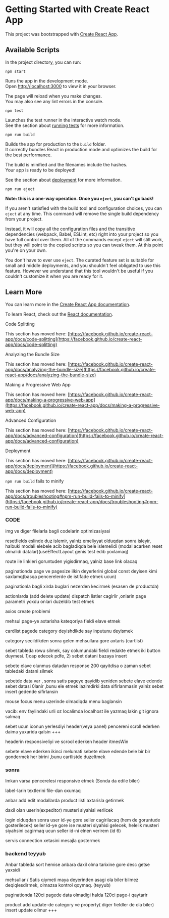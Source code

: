 # Getting Started with Create React App

This project was bootstrapped with [Create React App](https://github.com/facebook/create-react-app).

## Available Scripts

In the project directory, you can run:

`npm start`

Runs the app in the development mode.\
Open [http://localhost:3000](http://localhost:3000) to view it in your browser.

The page will reload when you make changes.\
You may also see any lint errors in the console.

`npm test`

Launches the test runner in the interactive watch mode.\
See the section about [running tests](https://facebook.github.io/create-react-app/docs/running-tests) for more information.

`npm run build`

Builds the app for production to the `build` folder.\
It correctly bundles React in production mode and optimizes the build for the best performance.

The build is minified and the filenames include the hashes.\
Your app is ready to be deployed!

See the section about [deployment](https://facebook.github.io/create-react-app/docs/deployment) for more information.

`npm run eject`

**Note: this is a one-way operation. Once you `eject`, you can't go back!**

If you aren't satisfied with the build tool and configuration choices, you can `eject` at any time. This command will remove the single build dependency from your project.

Instead, it will copy all the configuration files and the transitive dependencies (webpack, Babel, ESLint, etc) right into your project so you have full control over them. All of the commands except `eject` will still work, but they will point to the copied scripts so you can tweak them. At this point you're on your own.

You don't have to ever use `eject`. The curated feature set is suitable for small and middle deployments, and you shouldn't feel obligated to use this feature. However we understand that this tool wouldn't be useful if you couldn't customize it when you are ready for it.

## Learn More

You can learn more in the [Create React App documentation](https://facebook.github.io/create-react-app/docs/getting-started).

To learn React, check out the [React documentation](https://reactjs.org/).

Code Splitting

This section has moved here: [https://facebook.github.io/create-react-app/docs/code-splitting](https://facebook.github.io/create-react-app/docs/code-splitting)

Analyzing the Bundle Size

This section has moved here: [https://facebook.github.io/create-react-app/docs/analyzing-the-bundle-size](https://facebook.github.io/create-react-app/docs/analyzing-the-bundle-size)

Making a Progressive Web App

This section has moved here: [https://facebook.github.io/create-react-app/docs/making-a-progressive-web-app](https://facebook.github.io/create-react-app/docs/making-a-progressive-web-app)

Advanced Configuration

This section has moved here: [https://facebook.github.io/create-react-app/docs/advanced-configuration](https://facebook.github.io/create-react-app/docs/advanced-configuration)

Deployment

This section has moved here: [https://facebook.github.io/create-react-app/docs/deployment](https://facebook.github.io/create-react-app/docs/deployment)

`npm run build` fails to minify

This section has moved here: [https://facebook.github.io/create-react-app/docs/troubleshooting#npm-run-build-fails-to-minify](https://facebook.github.io/create-react-app/docs/troubleshooting#npm-run-build-fails-to-minify)

### CODE

img ve diger filelarla bagli codelarin optimizasiyasi

resetfields eslinde duz islemir, yalniz emeliyyat olduqdan sonra isleyir, halbuki modali elebele acib bagladiqda bele islemelidi (modal acarken reset olmalidi datalar)(useEffectLayout genis test edib yoxlamaq)


route ile linkleri goruntuden yigisdirmaq, yalniz base link olacaq 

paginationda page ve pagesize ilkin deyerlerini global const deyisen kimi saxlamq(basqa pencerelerde de istifade etmek ucun)

paginationla bagli xirda buglari nezerden kecirmek (esasen de productda) 

actionlarda (add delete update) dispatch listler cagirlir ,onlarin page parametri yoxdu onlari duzeldib test etmek

axios create problemi


mehsul page-ye axtarisha kateqoriya fieldi elave etmek

cardlist pagede category deyishdikde say inputunu deyismek 

category secildikden sonra gelen mehsullara gore axtaris (cartlist)

sebet tableda rowu silmek, say columundaki fieldi redakte etmek
iki button duymesi. 1)cap edecek pdfe, 2) sebet datani bazaya insert

sebete elave olunmus datadan response 200 qayitdisa o zaman sebet  tabledaki datani silmek

sebetde data var , sonra satis pageye qayidib yeniden sebete elave edende sebet datasi 0lanir ,bunu ele etmek lazimdirki data sifirlanmasin yalniz sebet insert gedende sifirlansin

mouse focus menu uzerinde olmadiqda menu baglansin

vacib: env faylindaki urli oz localimda localhost ile yazmaq lakin git ignora salmaq

sebet ucun iconun yerlesdiyi header(veya panel) pencereni scroll ederken daima yuxarida qalsin +++

headerin responsiveliyi ve scrool ederken header itmesWin

sebete elave ederken ikinci melumati sebete elave edende bele bir bir gondermek her birini ,bunu cartlistde duzeltmek
### sonra

Imkan varsa pencerelesi responsive etmek (Sonda da edile biler)

label-larin textlerini file-dan oxumaq

anbar add edit modallarda product listi axtarisla getirmek

daxil olan userin(expeditor) musteri siyahisi verilcek

login olduqdan sonra user id-ye gore seller cagirilacaq (hem de goruntude gosterilecek)
seller id-ye gore ise musteri siyahisi gelecek, helelik musteri siyahsini cagirmaq ucun seller id-ni elnen verirem (id 6)

servis connection xetasini mesajla gostermek
 
### backend teyyub

Anbar tableda sort hemise anbara daxil olma tarixine gore desc getse yaxsidi

mehsullar / Satis qiymeti maya deyerinden asagi ola biler bilmez deqiqlesdirmek, olmazsa kontrol qoymaq. (teyyub)

paginationda 120ci pagede data olmadigi halda 120ci page-i qaytarir


product add update-de category ve property( diger fieldler de ola biler) insert update ollmur +++